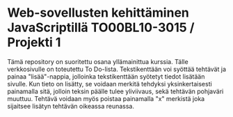 # Web-sovellusten kehittäminen JavaScriptillä TO00BL10-3015 / Projekti 1

Tämä repository on suoritettu osana yllämainittua kurssia.
Tälle verkkosivulle on toteutettu To Do-lista. Tekstikenttään voi syöttää tehtävät ja painaa "lisää"-nappia, jolloinka tekstikenttään syötetyt tiedot lisätään sivulle.
Kun tieto on lisätty, se voidaan merkitä tehdyksi yksinkertaisesti painamalla sitä, jolloin teksin päälle tulee yliviivaus, sekä tehtävän pohjaväri muuttuu.
Tehtävä voidaan myös poistaa painamalla "x" merkistä joka sijaitsee lisätyn tehtävän oikeassa reunassa.
